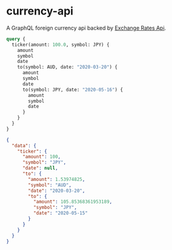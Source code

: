 # currency-api

A GraphQL foreign currency api backed by [Exchange Rates Api](https://exchangeratesapi.io/).

```graphql
query {
  ticker(amount: 100.0, symbol: JPY) {
    amount
    symbol
    date
    to(symbol: AUD, date: "2020-03-20") {
      amount
      symbol
      date
      to(symbol: JPY, date: "2020-05-16") {
        amount
        symbol
        date
      }
    }
  }
}
```

```json
{
  "data": {
    "ticker": {
      "amount": 100,
      "symbol": "JPY",
      "date": null,
      "to": {
        "amount": 1.53974825,
        "symbol": "AUD",
        "date": "2020-03-20",
        "to": {
          "amount": 105.85368361953189,
          "symbol": "JPY",
          "date": "2020-05-15"
        }
      }
    }
  }
}
```